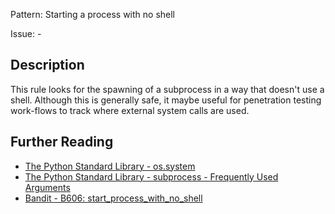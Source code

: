 Pattern: Starting a process with no shell

Issue: -

## Description

This rule looks for the spawning of a subprocess in a way that doesn't use a shell. Although this is
generally safe, it maybe useful for penetration testing work-flows to track where external system calls are used.


## Further Reading

* [The Python Standard Library - os.system](https://docs.python.org/2/library/os.html#os.system)
* [The Python Standard Library - subprocess - Frequently Used Arguments](https://docs.python.org/2/library/subprocess.html#frequently-used-arguments)
* [Bandit - B606: start_process_with_no_shell](https://bandit.readthedocs.io/en/latest/plugins/b606_start_process_with_no_shell.html)

